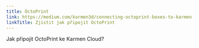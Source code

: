 ```yaml
---
title: OctoPrint
link: https://medium.com/karmen3d/connecting-octoprint-boxes-to-karmen-53afc48ea9b6
linkTitle: Zjistit jak připojit OctoPrint
---
```


Jak připojit OctoPrint ke Karmen Cloud?
